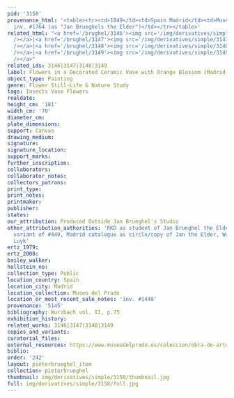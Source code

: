 ```yaml
---
pid: '3150'
provenance_html: '<table><tr><td>1849</td><td>Spain Madrid</td><td>Museo del Prado
  inv. #1764 (as "Jan Brueghels the Elder")</td></tr></table>'
related_html: "<a href='/brughel/3146'><img src='/img/derivatives/simple/3146/thumbnail.jpg'
  /></a>|<a href='/brughel/3147'><img src='/img/derivatives/simple/3147/thumbnail.jpg'
  /></a>|<a href='/brughel/3148'><img src='/img/derivatives/simple/3148/thumbnail.jpg'
  /></a>|<a href='/brughel/3149'><img src='/img/derivatives/simple/3149/thumbnail.jpg'
  /></a>"
related_ids: 3146|3147|3148|3149
label: Flowers in a Decorated Ceramic Vase with Orange Blossom (Madrid)
object_type: Painting
genre: Flower Still-Life & Nature Study
tags: Insects Vase Flowers
realdate: 
height_cm: '181'
width_cm: '70'
diameter_cm: 
plate_dimensions: 
support: Canvas
drawing_medium: 
signature: 
signature_location: 
support_marks: 
further_inscription: 
collaborators: 
collaborator_notes: 
collectors_patrons: 
print_type: 
print_notes: 
printmaker: 
publisher: 
states: 
our_attribution: Produced Outside Jan Brueghel's Studio
other_attribution_authorities: 'RKD as student of Jan Brueghel the Elder, Ertz 2008-10,
  variant of #449, Madrid catalogue as circle/copy of Jan the Elder, Wurzbach as Christian
  Luyk'
ertz_1979: 
ertz_2008: 
bailey_walker: 
hollstein_no: 
collection_type: Public
location_country: Spain
location_city: Madrid
location_collection: Museo del Prado
location_or_most_recent_sale_notes: 'inv. #1449'
provenance: '5145'
bibliography: Wurzbach vol. II, p.75
exhibition_history: 
related_works: 3146|3147|3148|3149
copies_and_variants: 
curatorial_files: 
external_resources: https://www.museodelprado.es/coleccion/obra-de-arte/florero/52d7209e-588d-4277-b8b7-956279c303f1
biblio: 
order: '242'
layout: pieterbrueghel_item
collection: pieterbrueghel
thumbnail: img/derivatives/simple/3150/thumbnail.jpg
full: img/derivatives/simple/3150/full.jpg
---
```

